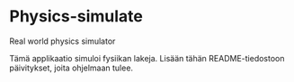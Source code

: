 # Physics-simulate
Real world physics simulator

Tämä applikaatio simuloi fysiikan lakeja. Lisään tähän README-tiedostoon
päivitykset, joita ohjelmaan tulee.
